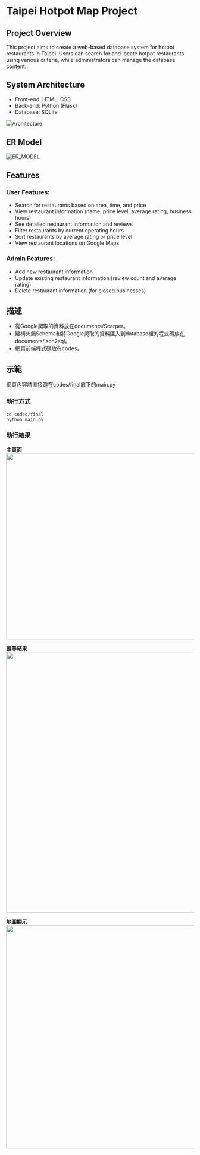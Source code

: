 # Taipei Hotpot Map Project

## Project Overview
This project aims to create a web-based database system for hotpot restaurants in Taipei. Users can search for and locate hotpot restaurants using various criteria, while administrators can manage the database content.
## System Architecture
* Front-end: HTML, CSS
* Back-end: Python (Flask)
* Database: SQLite
  
![Architecture](https://github.com/user-attachments/assets/68f5820a-4a74-42e2-aae3-9aad59b0e676)

## ER Model
![ER_MODEL](https://github.com/user-attachments/assets/3ac76f37-96d5-4dd9-81c3-dc057b8317d6)

## Features

### User Features:

* Search for restaurants based on area, time, and price
* View restaurant information (name, price level, average rating, business hours)
* See detailed restaurant information and reviews
* Filter restaurants by current operating hours
* Sort restaurants by average rating or price level
* View restaurant locations on Google Maps

### Admin Features:

* Add new restaurant information
* Update existing restaurant information (review count and average rating)
* Delete restaurant information (for closed businesses)




## 描述
- 從Google爬取的資料放在documents/Scarper。</br>
- 建構火鍋Schema和將Google爬取的資料匯入到database裡的程式碼放在documents/json2sql。</br>
- 網頁前端程式碼放在codes。</br>

## 示範
網頁內容請直接跑在codes/final底下的main.py

### **執行方式** 
```
cd codes/final
python main.py
```
### **執行結果**

**主頁面**
<img src="./figure/main.jpg" width = "1000" height = "500" div align=center />


**搜尋結果**
<img src="./figure/query.png" width = "1000" height = "700" div align=center />


**地圖顯示**
<img src="./figure/map.jpg" width = "1000" height = "600" div align=center />

